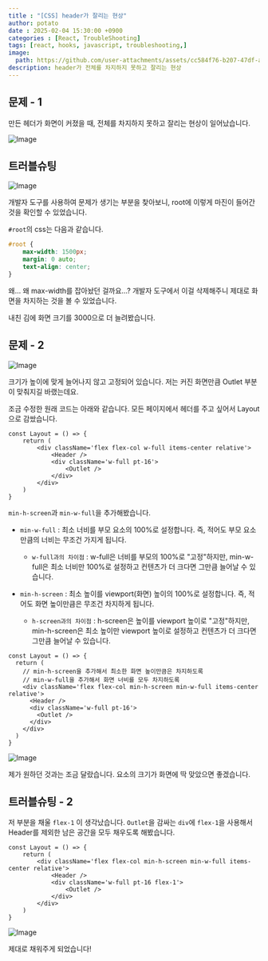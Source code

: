 ```yaml
---
title : "[CSS] header가 잘리는 현상"
author: potato
date : 2025-02-04 15:30:00 +0900
categories : [React, TroubleShooting]
tags: [react, hooks, javascript, troubleshooting,]
image:
  path: https://github.com/user-attachments/assets/cc584f76-b207-47df-aae1-9605a42af368
description: header가 전체를 차지하지 못하고 잘리는 현상
---
```


## 문제 - 1
만든 헤더가 화면이 커졌을 때, 전체를 차지하지 못하고 잘리는 현상이 일어났습니다.

![Image](https://github.com/user-attachments/assets/e7c2d9cc-1d7e-4ffd-9de3-9c159c3a4e55)


## 트러블슈팅

![Image](https://github.com/user-attachments/assets/a79e41a8-2c09-4ecd-b07b-7baf7cb0175c)

개발자 도구를 사용하여 문제가 생기는 부분을 찾아보니, root에 이렇게 마진이 들어간 것을 확인할 수 있었습니다.

`#root`의 css는 다음과 같습니다.
```css
#root {
	max-width: 1500px;
	margin: 0 auto;
	text-align: center;
}
```

왜... 왜 max-width를 잡아놨던 걸까요...? 개발자 도구에서 이걸 삭제해주니 제대로 화면을 차지하는 것을 볼 수 있었습니다.

내친 김에 화면 크기를 3000으로 더 늘려봤습니다.

## 문제 - 2

![Image](https://github.com/user-attachments/assets/6c90a46d-1c00-4149-9789-5cf90e5a3e88)

크기가 높이에 맞게 늘어나지 않고 고정되어 있습니다. 저는 커진 화면만큼 Outlet 부분이 맞춰지길 바랬는데요.

조금 수정한 원래 코드는 아래와 같습니다. 모든 페이지에서 헤더를 주고 싶어서 Layout으로 감쌌습니다.

```tsx
const Layout = () => {
	return (
		<div className='flex flex-col w-full items-center relative'>
			<Header />
			<div className='w-full pt-16'>
				<Outlet />
			</div>
		</div>
	)
}
```

`min-h-screen`과 `min-w-full`을 추가해봤습니다.

- `min-w-full` : 최소 너비를 부모 요소의 100%로 설정합니다. 즉, 적어도 부모 요소만큼의 너비는 무조건 가지게 됩니다.

  - `w-full과의 차이점` : w-full은 너비를 부모의 100%로 "고정"하지만, min-w-full은 최소 너비만 100%로 설정하고 컨텐츠가 더 크다면 그만큼 늘어날 수 있습니다.


- `min-h-screen` : 최소 높이를 viewport(화면) 높이의 100%로 설정합니다. 즉, 적어도 화면 높이만큼은 무조건 차지하게 됩니다.

  - `h-screen과의 차이점` : h-screen은 높이를 viewport 높이로 "고정"하지만, min-h-screen은 최소 높이만 viewport 높이로 설정하고 컨텐츠가 더 크다면 그만큼 늘어날 수 있습니다.

```tsx
const Layout = () => {
  return (
    // min-h-screen을 추가해서 최소한 화면 높이만큼은 차지하도록
    // min-w-full을 추가해서 화면 너비를 모두 차지하도록
    <div className='flex flex-col min-h-screen min-w-full items-center relative'>
      <Header />
      <div className='w-full pt-16'>
        <Outlet />
      </div>
    </div>
  )
}
```

![Image](https://github.com/user-attachments/assets/31347e20-f9fe-43ba-8db9-da71873c7b39)

제가 원하던 것과는 조금 달랐습니다. 요소의 크기가 화면에 딱 맞았으면 좋겠습니다.

## 트러블슈팅 - 2
저 부분을 채울 `flex-1` 이 생각났습니다. `Outlet`을 감싸는 `div`에 `flex-1`을 사용해서 Header를 제외한 남은 공간을 모두 채우도록 해봤습니다.

```tsx
const Layout = () => {
	return (
		<div className='flex flex-col min-h-screen min-w-full items-center relative'>
			<Header />
			<div className='w-full pt-16 flex-1'>
				<Outlet />
			</div>
		</div>
	)
}
```

![Image](https://github.com/user-attachments/assets/8354445d-d074-40b4-9590-54f07286e86d)

제대로 채워주게 되었습니다!
